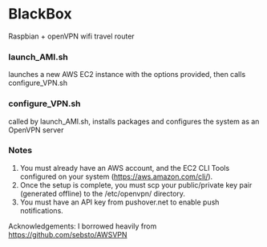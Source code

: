 # BlackBox
Raspbian + openVPN wifi travel router

### launch_AMI.sh
launches a new AWS EC2 instance with the options provided, then calls configure_VPN.sh

### configure_VPN.sh
called by launch_AMI.sh, installs packages and configures the system as an OpenVPN server

### Notes
1. You must already have an AWS account, and the EC2 CLI Tools configured on your system (https://aws.amazon.com/cli/).
2. Once the setup is complete, you must scp your public/private key pair (generated offline) to the /etc/openvpn/ directory.
3. You must have an API key from pushover.net to enable push notifications.

Acknowledgements:
I borrowed heavily from https://github.com/sebsto/AWSVPN

